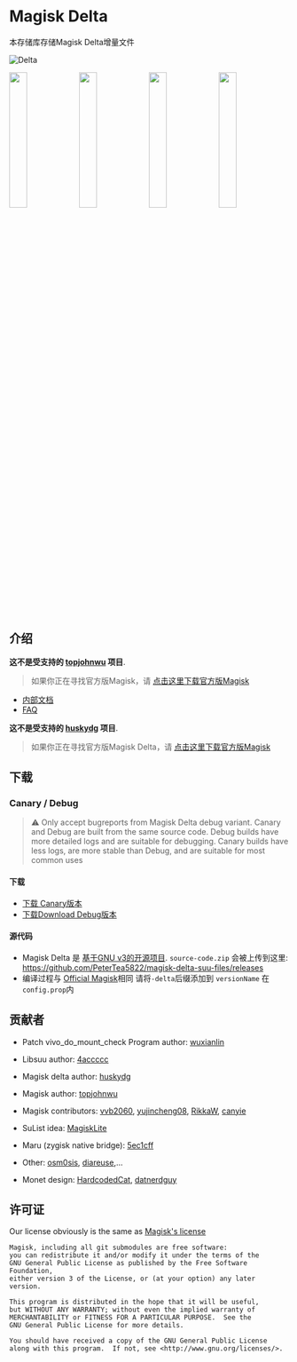 # Magisk Delta

本存储库存储Magisk Delta增量文件

![Delta](https://user-images.githubusercontent.com/84650617/222942594-63336f63-6a26-492e-a1d1-a356b5f777b3.png)

<img src="https://user-images.githubusercontent.com/84650617/224252197-cc54e66d-e4dd-49d4-ab8b-4506a6a3aecd.png" width="25%"/><img src="https://user-images.githubusercontent.com/84650617/223767996-f757e070-1c66-4cea-a783-e65c10640dd9.png" width="25%"/><img src="https://user-images.githubusercontent.com/84650617/224252519-2d676a3e-408d-43db-9f59-17d942d3ed9f.png" width="25%"/><img src="https://user-images.githubusercontent.com/84650617/224252589-98baf8f9-c4a1-4195-bacf-ed63908154f0.png" width="25%"/>

## 介绍

**这不是受支持的 [topjohnwu](https://github.com/topjohnwu) 项目**. 

> 如果你正在寻找官方版Magisk，请 [点击这里下载官方版Magisk](https://github.com/topjohnwu/Magisk)

- [内部文档](./docs/internal-guide.md)
- [FAQ](./docs/faq.md)

**这不是受支持的 [huskydg](https://github.com/huskydg) 项目**. 

> 如果你正在寻找官方版Magisk Delta，请 [点击这里下载官方版Magisk](https://github.com/huskydg/magisk-files)


## 下载

### Canary / Debug

> ⚠ Only accept bugreports from Magisk Delta debug variant. Canary and Debug are built from the same source code. Debug builds have more detailed logs and are suitable for debugging. Canary builds have less logs, are more stable than Debug, and are suitable for most common uses

#### 下载

- [下载 Canary版本](https://petertea5822.github.io/magisk-delta-suu-files/app-release.apk)
- [下载Download Debug版本](https://petertea5822.github.io/magisk-delta-suu-files/app-debug.apk) 


#### 源代码

- Magisk Delta 是 [基于GNU v3的开源项目](#license).  `source-code.zip` 会被上传到这里: <https://github.com/PeterTea5822/magisk-delta-suu-files/releases>
- 编译过程与 [Official Magisk](https://github.com/topjohnwu/magisk#building-and-development)相同 请将`-delta`后缀添加到 `versionName` 在 `config.prop`内


## 贡献者
- Patch vivo_do_mount_check Program author: [wuxianlin](https://github.com/wuxianlin/build_magisk_vivo/) 
- Libsuu author: [4accccc](https://github.com/4accccc/libsuu)
- Magisk delta author: [huskydg](https://github.com/huskydg/magisk-files)

- Magisk author: [topjohnwu](https://github.com/topjohnwu/magisk)
- Magisk contributors: [vvb2060](https://github.com/vvb2060), [yujincheng08](https://github.com/yujincheng08), [RikkaW](https://github.com/RikkaW), [canyie](https://github.com/canyie)
- SuList idea: [MagiskLite](http://t.me/magisklite)
- Maru (zygisk native bridge): [5ec1cff](https://github.com/5ec1cff)
- Other: [osm0sis](https://github.com/osm0sis), [diareuse](https://github.com/diareuse),...
- Monet design: [HardcodedCat](https://github.com/HardcodedCat), [datnerdguy](https://github.com/datnerdguy)

## 许可证

Our license obviously is the same as [Magisk's license](https://github.com/topjohnwu/Magisk#License)

```
Magisk, including all git submodules are free software:
you can redistribute it and/or modify it under the terms of the
GNU General Public License as published by the Free Software Foundation,
either version 3 of the License, or (at your option) any later version.

This program is distributed in the hope that it will be useful,
but WITHOUT ANY WARRANTY; without even the implied warranty of
MERCHANTABILITY or FITNESS FOR A PARTICULAR PURPOSE.  See the
GNU General Public License for more details.

You should have received a copy of the GNU General Public License
along with this program.  If not, see <http://www.gnu.org/licenses/>.
```
